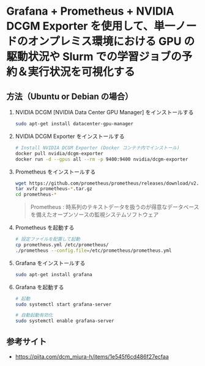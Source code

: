 # Grafana + Prometheus + NVIDIA DCGM Exporter を使用して、単一ノードのオンプレミス環境における GPU の駆動状況や Slurm での学習ジョブの予約＆実行状況を可視化する

## 方法（Ubuntu or Debian の場合）

1. NVIDIA DCGM [NVIDIA Data Center GPU Manager] をインストールする
    ```bash
    sudo apt-get install datacenter-gpu-manager
    ```

1. NVIDIA DCGM Exporter をインストールする
    ```bash
    # Install NVIDIA DCGM Exporter (Docker コンテナ内でインストール)
    docker pull nvidia/dcgm-exporter
    docker run -d --gpus all --rm -p 9400:9400 nvidia/dcgm-exporter
    ```

1. Prometheus をインストールする
    ```bash
    wget https://github.com/prometheus/prometheus/releases/download/v2.37.0/prometheus-2.37.0.linux-amd64.tar.gz
    tar xvfz prometheus-*.tar.gz
    cd prometheus-*
    ```
    > Prometheus : 時系列のテキストデータを扱うのが得意なデータベースを備えたオープンソースの監視システムソフトウェア

1. Prometheus を起動する
    ```bash
    # 設定ファイルを配置して起動
    cp prometheus.yml /etc/prometheus/
    ./prometheus --config.file=/etc/prometheus/prometheus.yml
    ```

1. Grafana をインストールする
    ```bash
    sudo apt-get install grafana
    ```

1. Grafana を起動する
    ```bash
    # 起動
    sudo systemctl start grafana-server

    # 自動起動有効化
    sudo systemctl enable grafana-server
    ```

## 参考サイト

- https://qiita.com/dcm_miura-h/items/1e545f6cd486f27ecfaa
